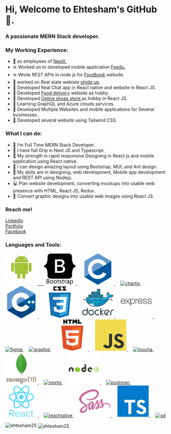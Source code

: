 <h1 align="left">Hi, Welcome to Ehtesham's GitHub 👋.</h1>
<h3 align="left">A passionate MERN Stack developer.</h3>

<h3> My Working Experience:</h3>
<ul>
<li>🙋 ex employees of <a href="https://nesl-it.com/">Neslit.</a> </li>
<li>☕ Worked on to developed mobile application <a href="https://play.google.com/store/apps/details?id=com.feedu">Feedu.</a></li>
<li>☕ Wrote REST APIs in node js for <a href="http://www.heretofeedu.com/">Foodbook</a> website.</li>
<li>🙋 worked on Real state webiste <a href="https://www.strideup.co/">stride up</a>. </li>
<li>🙋 Developed Real Chat app in React native and website in React JS.</li>
<li>🔨 Developed <a target ="_blank" href="https://food-delivery-using-tailwind.vercel.app/">Food delivery</a> website as hobby.</li>
<li>🔨 Developed <a href="https://online-shoes-store.netlify.app/">Online shoes store </a> as hobby in React JS.</li>
<li>🙋 Learning GraphQL and Azure clouds services.</li>
<li>🚀 Developed Multiple Websites and mobile applications for Several businesses.</li>
<li>🚀 Developed several website using Tailwind CSS.</li>
</ul> 
<h3 align="left">What I can do:</h3>
<ul>
<li align="left">🌱 I’m Full Time MERN Stack Developer.</li>
<li align="left">🌱 I have full Grip in Next JS and Typescript.</li>
<li align="left">💪 My strength in rapid responsive Designing in React js and mobile application using React native.</li>
<li align="left">🎨 I can design amazing layout using Bootstrap, MUI, and Ant design.</li>
<li align="left">👯 My skills are in designing, web development, Mobile app development and REST API using Nodejs.</li>
<li align="left">💻 Plan website development, converting mockups into usable web presence with HTML, React JS, Redux.</li>
<li align="left">🔨 Convert graphic designs into usable web images using React JS.</li>
</ul>

<h3>Reach me!</h3>
<a target="_blank" href="https://www.linkedin.com/in/ehtisham-ul-haq-b92872161/"> LinkedIn </a>
<br/>
<a target="_blank" href="https://ehtisham-mern-dev.netlify.app/"> Portfolio </a>
<br/>
<a target="_blank" href="https://web.facebook.com/ehtesham.ulhaq.503/"> Facebook </a>


<h3 align="left">Languages and Tools:</h3>
<p align="left"> <a href="https://developer.android.com" target="_blank" rel="noreferrer"> <img src="https://raw.githubusercontent.com/devicons/devicon/master/icons/android/android-original-wordmark.svg" alt="android" width="100" height="100"/> &nbsp; &nbsp;  </a> <a href="https://getbootstrap.com" target="_blank" rel="noreferrer"> <img src="https://raw.githubusercontent.com/devicons/devicon/master/icons/bootstrap/bootstrap-plain-wordmark.svg" alt="bootstrap" width="100" height="100"/> </a> &nbsp; &nbsp;  <a href="https://www.cprogramming.com/" target="_blank" rel="noreferrer"> <img src="https://raw.githubusercontent.com/devicons/devicon/master/icons/c/c-original.svg" alt="c" width="100" height="100"/> </a> &nbsp; &nbsp;  <a href="https://www.chartjs.org" target="_blank" rel="noreferrer"> <img src="https://www.chartjs.org/media/logo-title.svg" alt="chartjs" width="100" height="100"/> </a>&nbsp; &nbsp;  <a href="https://www.w3schools.com/cpp/" target="_blank" rel="noreferrer"> <img src="https://raw.githubusercontent.com/devicons/devicon/master/icons/cplusplus/cplusplus-original.svg" alt="cplusplus" width="100" height="100"/> </a>&nbsp; &nbsp;  <a href="https://www.w3schools.com/css/" target="_blank" rel="noreferrer"> <img src="https://raw.githubusercontent.com/devicons/devicon/master/icons/css3/css3-original-wordmark.svg" alt="css3" width="100" height="100"/> </a> &nbsp; &nbsp; <a href="https://www.docker.com/" target="_blank" rel="noreferrer"> <img src="https://raw.githubusercontent.com/devicons/devicon/master/icons/docker/docker-original-wordmark.svg" alt="docker" width="100" height="100"/> </a>&nbsp; &nbsp;  <a href="https://expressjs.com" target="_blank" rel="noreferrer"> <img src="https://raw.githubusercontent.com/devicons/devicon/master/icons/express/express-original-wordmark.svg" alt="express" width="100" height="100"/> </a>&nbsp; &nbsp;  <a href="https://www.figma.com/" target="_blank" rel="noreferrer"> <img src="https://www.vectorlogo.zone/logos/figma/figma-icon.svg" alt="figma" width="100" height="100"/> </a> &nbsp; &nbsp; <a href="https://graphql.org" target="_blank" rel="noreferrer"> <img src="https://www.vectorlogo.zone/logos/graphql/graphql-icon.svg" alt="graphql" width="100" height="100"/> </a>&nbsp; &nbsp;  <a href="https://www.w3.org/html/" target="_blank" rel="noreferrer"> <img src="https://raw.githubusercontent.com/devicons/devicon/master/icons/html5/html5-original-wordmark.svg" alt="html5" width="100" height="100"/> </a>&nbsp; &nbsp;  <a href="https://developer.mozilla.org/en-US/docs/Web/JavaScript" target="_blank" rel="noreferrer"> <img src="https://raw.githubusercontent.com/devicons/devicon/master/icons/javascript/javascript-original.svg" alt="javascript" width="100" height="100"/> </a>&nbsp; &nbsp;  <a href="https://mochajs.org" target="_blank" rel="noreferrer"> <img src="https://www.vectorlogo.zone/logos/mochajs/mochajs-icon.svg" alt="mocha" width="100" height="100"/> </a>&nbsp; &nbsp;  <a href="https://www.mongodb.com/" target="_blank" rel="noreferrer"> <img src="https://raw.githubusercontent.com/devicons/devicon/master/icons/mongodb/mongodb-original-wordmark.svg" alt="mongodb" width="100" height="100"/> </a>&nbsp; &nbsp;  <a href="https://nextjs.org/" target="_blank" rel="noreferrer"> <img src="https://cdn.worldvectorlogo.com/logos/nextjs-2.svg" alt="nextjs" width="100" height="100"/> </a>&nbsp; &nbsp;  <a href="https://nodejs.org" target="_blank" rel="noreferrer"> <img src="https://raw.githubusercontent.com/devicons/devicon/master/icons/nodejs/nodejs-original-wordmark.svg" alt="nodejs" width="100" height="100"/> </a>&nbsp; &nbsp;  <a href="https://postman.com" target="_blank" rel="noreferrer"> <img src="https://www.vectorlogo.zone/logos/getpostman/getpostman-icon.svg" alt="postman" width="100" height="100"/> </a>&nbsp; &nbsp;  <a href="https://reactjs.org/" target="_blank" rel="noreferrer"> <img src="https://raw.githubusercontent.com/devicons/devicon/master/icons/react/react-original-wordmark.svg" alt="react" width="100" height="100"/> </a>&nbsp; &nbsp;  <a href="https://reactnative.dev/" target="_blank" rel="noreferrer"> <img src="https://reactnative.dev/img/header_logo.svg" alt="reactnative" width="100" height="100"/> </a>&nbsp; &nbsp;  <a href="https://sass-lang.com" target="_blank" rel="noreferrer"> <img src="https://raw.githubusercontent.com/devicons/devicon/master/icons/sass/sass-original.svg" alt="sass" width="100" height="100"/> </a>&nbsp; &nbsp;  <a href="https://www.typescriptlang.org/" target="_blank" rel="noreferrer"> <img src="https://raw.githubusercontent.com/devicons/devicon/master/icons/typescript/typescript-original.svg" alt="typescript" width="100" height="100"/> </a>&nbsp; &nbsp;  <a href="https://www.adobe.com/products/xd.html" target="_blank" rel="noreferrer"> <img src="https://cdn.worldvectorlogo.com/logos/adobe-xd.svg" alt="xd" width="100" height="100"/> </a> </p>

<p><img align="left" src="https://github-readme-stats.vercel.app/api/top-langs?username=ehtesham25&show_icons=true&locale=en&layout=compact" alt="ehtesham25" /></p>

<p>&nbsp;<img align="center" src="https://github-readme-stats.vercel.app/api?username=ehtesham25&show_icons=true&locale=en" alt="ehtesham25" /></p>
